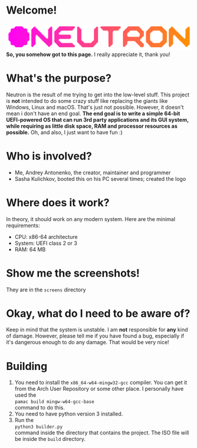 # Welcome!
![logo](https://github.com/portasynthinca3/neutron/blob/master/gfx/logo.png "logo")\
**So, you somehow got to this page.** I really appreciate it, thank you!
# What's the purpose?
Neutron is the result of me trying to get into the low-level stuff.
This project is **not** intended to do some crazy stuff like replacing the giants like Windows, Linux and macOS. That's just not possible. However, it doesn't mean i don't have an end goal. **The end goal is to write a simple 64-bit UEFI-powered OS that can run 3rd party applications and its GUI system, while requiring as little disk space, RAM and processor resources as possible.** Oh, and also, I just want to have fun :)
# Who is involved?
* Me, Andrey Antonenko, the creator, maintainer and programmer
* Sasha Kulichkov, booted this on his PC several times; created the logo
# Where does it work?
In theory, it should work on any modern system. Here are the minimal requirements:
* CPU: x86-64 architecture
* System: UEFI class 2 or 3
* RAM: 64 MB
# Show me the screenshots!
They are in the `screens` directory
# Okay, what do I need to be aware of?
Keep in mind that the system is unstable. I am **not** responsible for **any** kind of damage.
However, please tell me if you have found a bug, especially if it's dangerous enough to do any damage. That would be very nice!
# Building
1. You need to install the `x86_64-w64-mingw32-gcc` compiler. You can get it from the Arch User Repository or
some other place. I personally have used the\
`pamac build mingw-w64-gcc-base`\
command to do this.
2. You need to have python version 3 installed.
3. Run the\
`python3 builder.py`\
command inside the directory that contains the project. The ISO file will be inside the `build` directory.